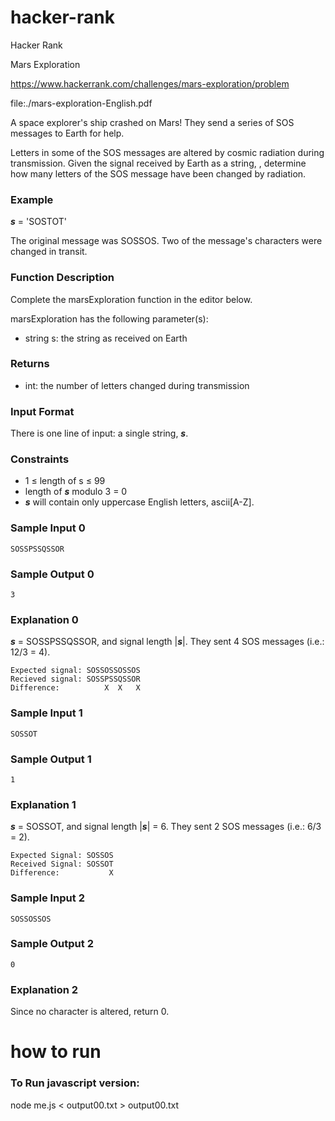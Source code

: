 # hacker-rank

Hacker Rank

Mars Exploration

https://www.hackerrank.com/challenges/mars-exploration/problem

file:./mars-exploration-English.pdf


A space explorer's ship crashed on Mars! They send a series of SOS messages to Earth for help.


Letters in some of the SOS messages are altered by cosmic radiation during transmission. Given the signal received by Earth as a string, , determine how many letters of the SOS message have been changed by radiation.

### Example

***s*** = 'SOSTOT'

The original message was SOSSOS. Two of the message's characters were changed in transit.

### Function Description

Complete the marsExploration function in the editor below.

marsExploration has the following parameter(s):

- string s: the string as received on Earth

### Returns

- int: the number of letters changed during transmission

### Input Format

There is one line of input: a single string, ***s***.

### Constraints
- 1 ≤ length of s ≤ 99
- length of ***s*** modulo 3 = 0
- ***s*** will contain only uppercase English letters, ascii[A-Z].

### Sample Input 0
```
SOSSPSSQSSOR
```
### Sample Output 0
```
3
```

### Explanation 0

***s*** = SOSSPSSQSSOR, and signal length |***s***|. They sent 4 SOS messages (i.e.: 12/3 = 4).

```
Expected signal: SOSSOSSOSSOS
Recieved signal: SOSSPSSQSSOR
Difference:          X  X   X
```

### Sample Input 1
```
SOSSOT
```

### Sample Output 1
```
1
```

### Explanation 1

***s*** = SOSSOT, and signal length |***s***| = 6. They sent 2 SOS messages (i.e.: 6/3 = 2).

```
Expected Signal: SOSSOS     
Received Signal: SOSSOT
Difference:           X
```

### Sample Input 2
```
SOSSOSSOS
```

### Sample Output 2
```
0
```

### Explanation 2

Since no character is altered, return 0.


# how to run

### To Run javascript version:

node me.js < output00.txt > output00.txt


